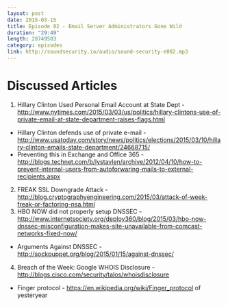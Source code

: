 ```yaml
---
layout: post
date: 2015-03-15
title: Episode 02 - Email Server Administrators Gone Wild
duration: "29:49"
length: 28749503
category: episodes
link: http://soundsecurity.io/audio/sound-security-e002.mp3
---
```


# Discussed Articles
1. Hillary Clinton Used Personal Email Account at State Dept - http://www.nytimes.com/2015/03/03/us/politics/hillary-clintons-use-of-private-email-at-state-department-raises-flags.html
* Hillary Clinton defends use of private e-mail - http://www.usatoday.com/story/news/politics/elections/2015/03/10/hillary-clinton-emails-state-department/24668715/
* Preventing this in Exchange and Office 365 - http://blogs.technet.com/b/lystavlen/archive/2012/04/10/how-to-prevent-internal-users-from-autoforwaring-mails-to-external-recipients.aspx
2. FREAK SSL Downgrade Attack - http://blog.cryptographyengineering.com/2015/03/attack-of-week-freak-or-factoring-nsa.html
3. HBO NOW did not properly setup DNSSEC - http://www.internetsociety.org/deploy360/blog/2015/03/hbo-now-dnssec-misconfiguration-makes-site-unavailable-from-comcast-networks-fixed-now/
* Arguments Against DNSSEC - http://sockpuppet.org/blog/2015/01/15/against-dnssec/
4. Breach of the Week: Google WHOIS Disclosure - http://blogs.cisco.com/security/talos/whoisdisclosure
* Finger protocol - https://en.wikipedia.org/wiki/Finger_protocol of yesteryear
